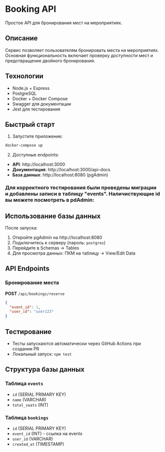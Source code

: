 # Booking API

Простое API для бронирования мест на мероприятиях.

## Описание

Сервис позволяет пользователям бронировать места на мероприятиях. Основная функциональность включает проверку доступности мест и предотвращение двойного бронирования.

## Технологии

- Node.js + Express
- PostgreSQL
- Docker + Docker Compose
- Swagger для документации
- Jest для тестирования

## Быстрый старт

1. Запустите приложение:
```bash
docker-compose up
```

2. Доступные endpoints:
- **API**: http://localhost:3000
- **Документация**: http://localhost:3000/api-docs
- **База данных**: http://localhost:8080 (pgAdmin)

### Для корректного тестирования были проведены миграции и добавлены записи в таблицу "events". Наличиствующие id вы можете посмотреть в pdAdmin:

## Использование базы данных

После запуска:
1. Откройте pgAdmin на http://localhost:8080
2. Подключитесь к серверу (пароль: `postgres`)
3. Перейдите в Schemas → Tables
4. Для просмотра данных: ПКМ на таблицу → View/Edit Data

## API Endpoints

### Бронирование места

**POST** `/api/bookings/reserve`

```json
{
  "event_id": 1,
  "user_id": "user123"
}
```

## Тестирование

- Тесты запускаются автоматически через GitHub Actions при создании PR
- Локальный запуск: `npm test`

## Структура базы данных

### Таблица `events`
- `id` (SERIAL PRIMARY KEY)
- `name` (VARCHAR)
- `total_seats` (INT)

### Таблица `bookings`
- `id` (SERIAL PRIMARY KEY)
- `event_id` (INT) - ссылка на events
- `user_id` (VARCHAR)
- `created_at` (TIMESTAMP)
